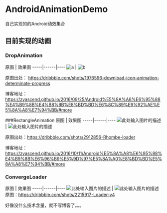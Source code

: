 # AndroidAnimationDemo
自己实现的的Android动效集合


## 目前实现的动画

### DropAnimation
原图 | 效果图 
-----|------|----
![a][1]     | ![b][2]

原图出处： https://dribbble.com/shots/1976596-download-icon-animation-determinate-progress  

博客地址：https://zyascend.github.io/2016/09/25/Android%E5%8A%A8%E6%95%88%E4%B9%8B%E4%B8%8B%E8%BD%BD%E6%8C%89%E9%92%AE%E5%8A%A8%E7%94%BB/#more

###RectangleAnimation
原图 | 效果图 
-----|------|----
![此处输入图片的描述][3]    | ![此处输入图片的描述][4]

原图出处：https://dribbble.com/shots/2912856-Rhombe-loader  

博客地址：https://zyascend.github.io/2016/10/11/Android%E5%8A%A8%E6%95%88%E4%B9%8B%E6%96%B9%E5%9D%97%E5%8A%A0%E8%BD%BD%E5%8A%A8%E7%94%BB/#more

### ConvergeLoader
原图 | 效果图 
-----|------|----
![此处输入图片的描述][5]    | ![此处输入图片的描述][6]
原图：https://dribbble.com/shots/2215917-Loader-v4  

好像没什么技术含量，就不写博客了。。。


  [1]: https://d13yacurqjgara.cloudfront.net/users/2726/screenshots/1976596/download3_dribbble.gif
  [2]: http://ww2.sinaimg.cn/mw690/85a30f1djw1f862ydz6h0g20ac0hs45a.gif
  [3]: https://d13yacurqjgara.cloudfront.net/users/563824/screenshots/2912856/fluid-5.gif
  [4]: http://i1.piimg.com/4851/c07946dfac079057.gif
  [5]: https://d13yacurqjgara.cloudfront.net/users/255512/screenshots/2215917/animation.gif
  [6]: http://yotuku.cn/link?url=VyEPlkngG&tk_plan=free&tk_storage=qiniu,weibo,tietuku&tk_vuid=1a3f4739-6431-4107-952a-1085e3012227&tk_time=2016110917
